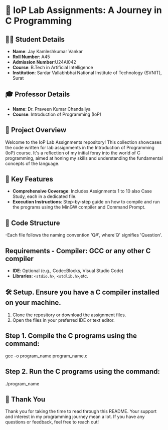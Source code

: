 # 🚀 IoP Lab Assignments: A Journey in C Programming

## 🧑‍🎓 Student Details
- **Name**: Jay Kamleshkumar Vankar
- **Roll Number**: A45
- **Admission Number**:U24AI042
- **Course**: B.Tech in Artificial Intelligence
- **Institution**: Sardar Vallabhbhai National Institute of Technology (SVNIT), Surat

## 🎓 Professor Details
- **Name**: Dr. Praveen Kumar Chandaliya
- **Course**: Introduction of Programming (IoP)

## 📝 Project Overview
Welcome to the IoP Lab Assignments repository! This collection showcases the code written for lab assignments in the Introduction of Programming (IoP) course. It's a reflection of my initial foray into the world of C programming, aimed at honing my skills and understanding the fundamental concepts of the language.

## 🌟 Key Features
- **Comprehensive Coverage**: Includes Assignments 1 to 10 also Case Study, each in a dedicated file.
- **Execution Instructions**: Step-by-step guide on how to compile and run the programs using the MinGW compiler and Command Prompt.

## 📂 Code Structure
-Each file follows the naming convention 'Q#', where'Q' signifies 'Question'.

## Requirements - **Compiler**: GCC or any other C compiler
- **IDE**: Optional (e.g., Code::Blocks, Visual Studio Code)
- **Libraries**: `<stdio.h>`, `<stdlib.h>`,etc.

## 🛠️ Setup. Ensure you have a C compiler installed on your machine.
1. Clone the repository or download the assignment files.
2. Open the files in your preferred IDE or text editor.

## Step 1. Compile the C programs using the command:
gcc -o program_name program_name.c
## Step 2. Run the C programs using the command:
./program_name
## 🙏 Thank You
Thank you for taking the time to read through this README. Your support and interest in my programming journey mean a lot. If you have any questions or feedback, feel free to reach out!